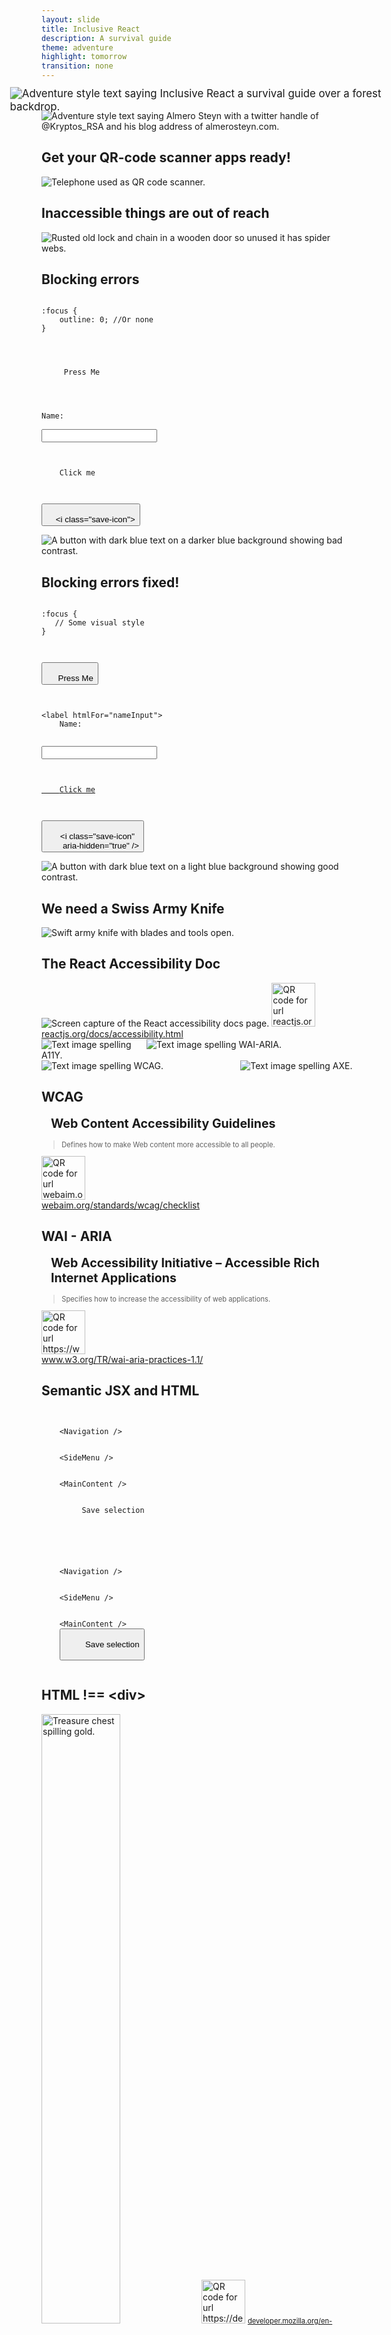```yaml
---
layout: slide
title: Inclusive React
description: A survival guide
theme: adventure
highlight: tomorrow
transition: none
---
```


<section class="no-background" data-background-image="/css/images/2018-03-29-inclusive-react/backgroundcolor2.jpg">
<img class="nomax" src="/css/images/2018-03-29-inclusive-react/titletext.svg" style="background-color:transparent; -webkit-transform: scale(1.2);transform: scale(1.2);" alt="Adventure style text saying Inclusive React a survival guide over a forest backdrop."/>
</section>
<section class="no-background" data-background-image="/css/images/2018-03-29-inclusive-react/backgroundcolor2.jpg">
<img class="nomax" src="/css/images/2018-03-29-inclusive-react/nametextbanner.svg" style="background-color:transparent;" alt="Adventure style text saying Almero Steyn with a twitter handle of @Kryptos_RSA and his blog address of almerosteyn.com."/>
</section>
<section data-background-image="/css/images/2018-03-29-inclusive-react/backgroundcolor2.jpg">
<h1>Get your QR-code scanner apps ready!</h1>
<img class="shadow" src="/css/images/2018-03-29-inclusive-react/qrscanner.jpg" alt="Telephone used as QR code scanner."/>
</section>
<section data-background-image="/css/images/2018-03-29-inclusive-react/backgroundcolor2.jpg">
<h1>Inaccessible things are out of reach</h1>
<img class="shadow" src="/css/images/2018-03-29-inclusive-react/lockedgate.jpg" alt="Rusted old lock and chain in a wooden door so unused it has spider webs."/>
</section>
<section data-background-image="/css/images/2018-03-29-inclusive-react/backgroundcolor2.jpg">
<h1>Blocking errors</h1>
<div class="flex-grid">
            <pre class="flex-col"><code class="css" data-trim>
:focus {
    outline: 0; //Or none
}
            </code></pre>
        <pre class="flex-col" ><code class="html" data-trim>
<div class="like-button"
     onClick={onClickHandler}>
     Press Me
</div>
       </code></pre>
</div>
<div class="flex-grid">
<pre class="flex-col"><code class="html" data-trim>
<span>Name:</span>

<input type="text" />
</code></pre>
<pre class="flex-col"><code class="html" data-trim>
<a onClick={onClickHandler}>
    Click me
</a>
</code></pre>
</div>
<div class="flex-grid">
<pre class="flex-col"><code class="html" data-trim>
<button>
    &lt;i class="save-icon"></i>
</button>
</code></pre>
<div class="flex-col code-shadow" >
<img src="/css/images/2018-03-29-inclusive-react/badcontrastbutton.png" alt="A button with dark blue text on a darker blue background showing bad contrast." style="box-shadow: none;"/>
</div>
</div>
</section>
<section data-background-image="/css/images/2018-03-29-inclusive-react/backgroundcolor2.jpg">
<h1>Blocking errors fixed!</h1>
<div class="flex-grid">
            <pre class="flex-col"><code class="css" data-trim>
:focus {
   // Some visual style
}
            </code></pre>
        <pre class="flex-col" ><code class="html" data-trim>
<button onClick={onClickHandler}>
     Press Me
</button>
       </code></pre>
</div>
<div class="flex-grid">
<pre class="flex-col"><code class="html" data-trim>
&lt;label htmlFor="nameInput">
    Name:
</label>

<input id="nameInput" type="text" />
</code></pre>
<pre class="flex-col"><code class="html" data-trim>
<a href="/some/application/url">
    Click me
</a>
</code></pre>
</div>
<div class="flex-grid">
<pre class="flex-col"><code class="html" data-trim>
<button aria-label="Save">
    &lt;i class="save-icon"
       aria-hidden="true" />
</button>
</code></pre>
<div class="flex-col code-shadow" >
<img src="/css/images/2018-03-29-inclusive-react/goodcontrastbutton.png" alt="A button with dark blue text on a light blue background showing good contrast." style="box-shadow: none;"/>
</div>
</div>
</section>
<section data-background-image="/css/images/2018-03-29-inclusive-react/backgroundcolor2.jpg">
<h1>We need a Swiss Army Knife</h1>
<img class="shadow" src="/css/images/2018-03-29-inclusive-react/knife.jpg" alt="Swift army knife with blades and tools open."/>
</section>
<section data-background-image="/css/images/2018-03-29-inclusive-react/backgroundcolor2.jpg">
<h1>The React Accessibility Doc</h1>
<img class="shadow" src="/css/images/2018-03-29-inclusive-react/reactdocs.png" alt="Screen capture of the React accessibility docs page."/>
<img src="/css/images/2018-03-29-inclusive-react/a11ydocsqr.svg" alt="QR code for url reactjs.org/docs/accessibility.html" style="width:5em;height: 5em;"/>
<a href="https://reactjs.org/docs/accessibility.html">reactjs.org/docs/accessibility.html</a>
</section>
<section class="no-background" data-background-image="/css/images/2018-03-29-inclusive-react/backgroundcolor2.jpg">
<div style="display:flex;">
<div style="flex:5;">
<img class="nomax " src="/css/images/2018-03-29-inclusive-react/a11y.svg" style="background-color:transparent; " alt="Text image spelling A11Y."/>
</div>
<div style="flex:10;">
<img class="nomax " src="/css/images/2018-03-29-inclusive-react/wai.svg" style="background-color:transparent;" alt="Text image spelling WAI-ARIA."/>
</div>
</div>
<div style="display:flex;">
<div style="flex:12;">
<img class="nomax " src="/css/images/2018-03-29-inclusive-react/wcag.svg" style="background-color:transparent;  " alt="Text image spelling WCAG."/>
</div>
<div style="flex:7;">
<img class="nomax " src="/css/images/2018-03-29-inclusive-react/axe.svg" style="background-color:transparent; " alt="Text image spelling AXE."/>
</div>
</div>
</section>
<section data-background-image="/css/images/2018-03-29-inclusive-react/backgroundcolor2.jpg">
<h1>WCAG</h1>
<h2 style="font-size: 1.4em; margin: 15px;">Web Content Accessibility Guidelines</h2>
<blockquote style="font-size: 0.8em;">Defines how to make Web content more accessible to all people.</blockquote>
<img src="/css/images/2018-03-29-inclusive-react/webaimwcagqr.svg" alt="QR code for url webaim.org/standards/wcag/checklist" style="width:5em;height: 5em;"/>
<br />
<a href="https://webaim.org/standards/wcag/checklist">webaim.org/standards/wcag/checklist</a>
</section>
<section data-background-image="/css/images/2018-03-29-inclusive-react/backgroundcolor2.jpg">
<h1>WAI - ARIA</h1>
<h2 style="font-size: 1.4em; margin: 15px;">Web Accessibility Initiative – Accessible Rich Internet Applications</h2>
<blockquote style="font-size: 0.8em;">Specifies how to increase the accessibility of web applications.</blockquote>
<img src="/css/images/2018-03-29-inclusive-react/waiariaqr.svg" alt="QR code for url https://www.w3.org/TR/wai-aria-practices-1.1/" style="width:5em;height: 5em;"/>
<br />
<a href="https://www.w3.org/TR/wai-aria-practices-1.1/">www.w3.org/TR/wai-aria-practices-1.1/</a>
</section>
<section data-background-image="/css/images/2018-03-29-inclusive-react/backgroundcolor2.jpg">
<h1>Semantic JSX and HTML</h1>
<div class="flex-grid">
<pre class="flex-col"><code class="html" data-trim>
<div>
    &lt;Navigation />
</div>
<div>
    &lt;SideMenu />
</div>
<div>
    &lt;MainContent />
    <div class="like-button"
         onClick={onClickHandler}>
         Save selection
    </div>
</div>
</code></pre>
<pre class="flex-col"><code class="html" data-trim>
<nav>
    &lt;Navigation />
</nav>
<aside>
    &lt;SideMenu />
</aside>
<main>
    &lt;MainContent />
    <button type="button"
            onClick={onClickHandler}>
         Save selection
    </button>
</main>
</code></pre>
</div>
</section>
<section data-background-image="/css/images/2018-03-29-inclusive-react/backgroundcolor2.jpg">
<h1>HTML !== &lt;div></h1>
<img class="nomax" src="/css/images/2018-03-29-inclusive-react/chest.png" style="background-color:transparent; box-shadow: none; width: 50%;" alt="Treasure chest spilling gold."/>
<img src="/css/images/2018-03-29-inclusive-react/semanticqr.svg" alt="QR code for url https://developer.mozilla.org/en-US/docs/Web/HTML/Element" style="width:5em;height: 5em;"/>
<a href="https://developer.mozilla.org/en-US/docs/Web/HTML/Element" style="font-size: 0.8em;">developer.mozilla.org/en-US/docs/Web/HTML/Element</a>
</section>
<section data-background-image="/css/images/2018-03-29-inclusive-react/backgroundcolor2.jpg">
<h1>Test with your keyboard</h1>
<blockquote>Use TAB, SHIFT + TAB, ENTER and the arrow keys.</blockquote>
<img class="shadow" src="/css/images/2018-03-29-inclusive-react/keyboard.jpg" style="width:50%;" alt="Keyboard with blue backlighting."/>
</section>
<section data-background-image="/css/images/2018-03-29-inclusive-react/backgroundcolor2.jpg">
<h1>eslint-plugin-jsx-a11y</h1>
<img class="shadow nomax" src="/css/images/2018-03-29-inclusive-react/jsxa11yIDE.png" style="margin-left:15px" alt="Screen capture of eslint-plugin-jsx-a11y IDE integration."/>
<br />
<img src="/css/images/2018-03-29-inclusive-react/jsxa11yqr.svg" alt="QR code for url github.com/evcohen/eslint-plugin-jsx-a11y" style="width:5em;height: 5em; margin-left: 60px;"/>
<br />
<a href="https://github.com/evcohen/eslint-plugin-jsx-a11y">github.com/evcohen/eslint-plugin-jsx-a11y</a>
</section>
<section data-background-image="/css/images/2018-03-29-inclusive-react/backgroundcolor2.jpg">
<h1>aXe and axe-core</h1>
<img class="shadow" src="/css/images/2018-03-29-inclusive-react/axe.png" style="width:50%;" alt="Screen capture of aXe audit in browser."/>
<img src="/css/images/2018-03-29-inclusive-react/axeqr.svg" alt="QR code for url www.deque.com/axe/" style="width:5em;height: 5em; margin-left: 60px;"/>
<br />
<a href="https://www.deque.com/axe/">www.deque.com/axe/</a>
</section>
<section data-background-image="/css/images/2018-03-29-inclusive-react/backgroundcolor2.jpg">
<h1>react-axe</h1>
<img class="shadow" src="/css/images/2018-03-29-inclusive-react/react-axe.png" style="width:80%; margin-left: 20px;" alt="Screen capture of aXe audit in browser."/>
<img src="/css/images/2018-03-29-inclusive-react/react-axeqr.svg" alt="QR code for url github.com/dequelabs/react-axe" style="width:5em;height: 5em; margin-left: 15px;"/>
<br />
<a href="https://github.com/dequelabs/react-axe">github.com/dequelabs/react-axe</a>
</section>
<section data-background-image="/css/images/2018-03-29-inclusive-react/backgroundcolor2.jpg">
<h1>Test with screen readers</h1>
<img class="shadow" src="/css/images/2018-03-29-inclusive-react/reader.jpg" style="width:80%; margin-left: 20px;" alt="Computer with headphones to listen to text speech."/>
<img src="/css/images/2018-03-29-inclusive-react/screenreaderqr.svg" alt="QR code for url reactjs.org/docs/accessibility.html#screen-readers" style="width:5em;height: 5em; margin-left: 15px;"/>
<br />
<a href="https://reactjs.org/docs/accessibility.html#screen-readers" style="font-size: 0.8em;">reactjs.org/docs/accessibility.html#screen-readers</a>
</section>
<section class="no-background" data-background-image="/css/images/2018-03-29-inclusive-react/backgroundcolor2.jpg">
<img class="nomax" src="/css/images/2018-03-29-inclusive-react/trailingtext.svg" style="background-color:transparent;" alt="Adventure style text saying Inclusive React a survival guide over a forest backdrop. Also has a QR code to url almerosteyn.com/slides"/>
<a href="http://almerosteyn.com/slides/" style="color:white;">almerosteyn.com/slides/</a>
</section>